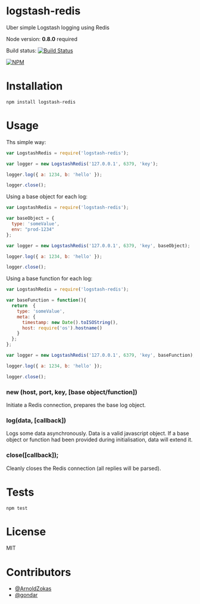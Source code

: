 logstash-redis 
=============

Uber simple Logstash logging using Redis

Node version: **0.8.0** required

Build status: [![Build Status](https://secure.travis-ci.org/opentable/logstash-redis.png?branch=master)](http://travis-ci.org/opentable/logstash-redis)

[![NPM](https://nodei.co/npm/logstash-redis.png?downloads=true)](https://npmjs.org/package/logstash-redis)

# Installation

```shell
npm install logstash-redis
```

# Usage

Ths simple way:
```js
var LogstashRedis = require('logstash-redis');

var logger = new LogstashRedis('127.0.0.1', 6379, 'key');

logger.log({ a: 1234, b: 'hello' });

logger.close();
```

Using a base object for each log:
```js
var LogstashRedis = require('logstash-redis');

var baseObject = { 
  type: 'someValue', 
  env: "prod-1234" 
};

var logger = new LogstashRedis('127.0.0.1', 6379, 'key', baseObject);

logger.log({ a: 1234, b: 'hello' });

logger.close();
```

Using a base function for each log:
```js
var LogstashRedis = require('logstash-redis');

var baseFunction = function(){
  return  {
    type: 'someValue',
    meta: {
      timestamp: new Date().toISOString(),
      host: require('os').hostname()
    }
  };
};

var logger = new LogstashRedis('127.0.0.1', 6379, 'key', baseFunction);

logger.log({ a: 1234, b: 'hello' });

logger.close();
```

### new (host, port, key, [base object/function])

Initiate a Redis connection, prepares the base log object.

### log(data, [callback])

Logs some data asynchronously. Data is a valid javascript object. If a base object or function had been provided during initialisation, data will extend it.

### close([callback]);

Cleanly closes the Redis connection (all replies will be parsed).
  
# Tests

```shell
npm test
```

# License

MIT

# Contributors

* [@ArnoldZokas](https://github.com/ArnoldZokas)
* [@gondar](https://github.com/gondar)